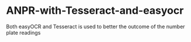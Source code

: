 # ANPR-with-Tesseract-and-easyocr
Both easyOCR and Tesseract is used to better the outcome of the number plate readings
